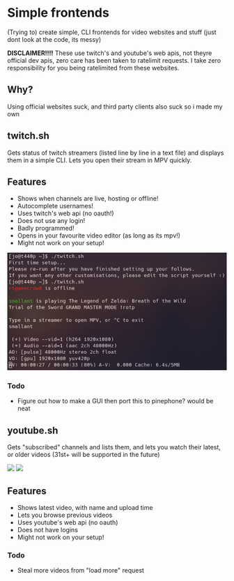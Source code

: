 # Simple frontends
(Trying to) create simple, CLI frontends for video websites and stuff
(just dont look at the code, its messy)

**DISCLAIMER!!!!** These use twitch's and youtube's web apis, not theyre official dev apis, zero care has been taken to ratelimit requests. I take zero responsibility for you being ratelimited from these websites.

## Why?
Using official websites suck, and third party clients also suck so i made my own
## twitch.sh

Gets status of twitch streamers (listed line by line in a text file) and displays them in a simple CLI. Lets you open their stream in MPV quickly.

## Features
- Shows when channels are live, hosting or offline!
- Autocomplete usernames!
- Uses twitch's web api (no oauth!)
- Does not use any login!
- Badly programmed!
- Opens in your favourite video editor (as long as its mpv!)
- Might not work on your setup!

![](https://raw.githubusercontent.com/j0lol/simplefrontends/main/twitchscreenshot.png)

### Todo
- Figure out how to make a GUI then port this to pinephone? would be neat

## youtube.sh

Gets "subscribed" channels and lists them, and lets you watch their latest, or older videos (31st+ will be supported in the future)

![](https://media.discordapp.net/attachments/675257567219548160/787350025285271572/ytchannels.png)
![](https://media.discordapp.net/attachments/675257567219548160/787350026779230248/ytvideos.png)

## Features
- Shows latest video, with name and upload time
- Lets you browse previous videos
- Uses youtube's web api (no oauth)
- Does not have logins
- Might not work on your setup!

### Todo
- Steal more videos from "load more" request
